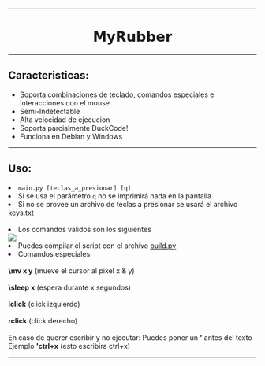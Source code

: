 <hr>
<h1 align="center">𝗠𝘆𝗥𝘂𝗯𝗯𝗲𝗿</h1>
<hr>

<h2>Caracteristicas:</h2>
  <ul>
    <li>Soporta combinaciones de teclado, comandos especiales e interacciones con el mouse</li>
    <li>Semi-Indetectable</li>
    <li>Alta velocidad de ejecucion</li>
    <li>Soporta parcialmente DuckCode!</li>
    <li>Funciona en Debian y Windows</li>
  </ul>
<hr/>
<h2>Uso:</h2>
<li><code>main.py [teclas_a_presionar] [q]</code></li>
<li>Si se usa el parámetro <code>q</code> no se imprimirá nada en la pantalla.</li>
<li>Si no se provee un archivo de teclas a presionar se usará el archivo <a href="https://github.com/yos-rg/MyRubber/blob/master/keys.txt">keys.txt</a></li>
<br/>
<li>Los comandos validos son los siguientes</li>
<img src="https://i.ibb.co/FbVDcxg/Captura.png"/>
<li>Puedes compilar el script con el archivo <a href="https://github.com/yos-rg/MyRubber/blob/master/build.py">build.py</a></li>
<li>Comandos especiales:<br/><br/>
<strong>\mv x y</strong> (mueve el cursor al pixel x & y) <br/><br/>
<strong>\sleep x</strong> (espera durante x segundos) <br/><br/>
<strong>lclick</strong> (click izquierdo) <br/><br/>
<strong>rclick</strong> (click derecho) <br/><br/>
En caso de querer escribir y no ejecutar: Puedes poner un <strong>'</strong> antes del texto
<br/>Ejemplo <strong>'ctrl+x</strong> (esto escribira ctrl+x)
</li>
<hr/>

